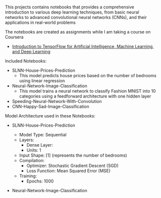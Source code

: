 This projects contains notebooks that provides a comprehensive introduction to various deep learning techniques,
from basic neural networks to advanced convolutional neural networks (CNNs), and their applications in real-world problems

The notebooks are created as assignments while I am taking a course on Coursera
* [Introduction to TensorFlow for Artificial Intelligence, Machine Learning, and Deep Learning](https://www.coursera.org/learn/introduction-tensorflow/home/welcome)

Included Notebooks:
- SLNN-House-Prices-Prediction
   - This model predicts house prices based on the number of bedrooms using linear regression
- Neural-Network-Image-Classification
   - This model trains a neural network to classify Fashion MNIST into 10 categories using a feedforward architecture with one hidden layer
- Speeding-Neural-Network-With-Convolution
- CNN-Happy-Sad-Image-Classification

Model Architecture used in these Notebooks:
- SLNN-House-Prices-Prediction
     - Model Type: Sequential
     - Layers:
        - Dense Layer:
        - Units: 1
     - Input Shape: [1] (represents the number of bedrooms)
     - Compilation:
          - Optimizer: Stochastic Gradient Descent (SGD)
          - Loss Function: Mean Squared Error (MSE)
     - Training:
         -  Epochs: 1000
           
- Neural-Network-Image-Classification

